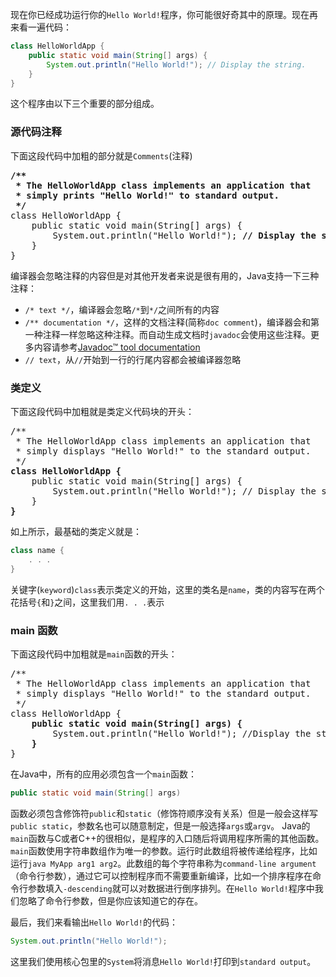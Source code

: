 现在你已经成功运行你的`Hello World!`程序，你可能很好奇其中的原理。现在再来看一遍代码：

```java
class HelloWorldApp {
    public static void main(String[] args) {
        System.out.println("Hello World!"); // Display the string.
    }
}
```
这个程序由以下三个重要的部分组成。

### 源代码注释

下面这段代码中加粗的部分就是`Comments`(注释)

<pre>
<b>/**
 * The HelloWorldApp class implements an application that
 * simply prints "Hello World!" to standard output.
 */</b>
class HelloWorldApp {
    public static void main(String[] args) {
        System.out.println("Hello World!"); <b>// Display the string.</b>
    }
}
</pre>

编译器会忽略注释的内容但是对其他开发者来说是很有用的，Java支持一下三种注释：

* `/* text */`，编译器会忽略`/*`到`*/`之间所有的内容
* `/** documentation */`，这样的文档注释(简称`doc comment`)，编译器会和第一种注释一样忽略这种注释。而自动生成文档时`javadoc`会使用这些注释。更多内容请参考[Javadoc™ tool documentation ](https://docs.oracle.com/javase/8/docs/technotes/guides/javadoc/index.html)
* `// text`，从`//`开始到一行的行尾内容都会被编译器忽略

### 类定义

下面这段代码中加粗就是类定义代码块的开头：

<pre>
/**
 * The HelloWorldApp class implements an application that
 * simply displays "Hello World!" to the standard output.
 */
<b>class HelloWorldApp {</b>
    public static void main(String[] args) {
        System.out.println("Hello World!"); // Display the string.
    }
<b>}</b>
</pre>
如上所示，最基础的类定义就是：

```java
class name {
    . . .
}
```

关键字(`keyword`)`class`表示类定义的开始，这里的类名是`name`，类的内容写在两个花括号`{`和`}`之间，这里我们用`. . .`表示

### main	函数

下面这段代码中加粗就是`main`函数的开头：

<pre>
/**
 * The HelloWorldApp class implements an application that
 * simply displays "Hello World!" to the standard output.
 */
class HelloWorldApp {
    <b>public static void main(String[] args) {</b>
        System.out.println("Hello World!"); //Display the string.
    <b>}</b>
}
</pre>

在Java中，所有的应用必须包含一个`main`函数：

```java
public static void main(String[] args)
```

函数必须包含修饰符`public`和`static`（修饰符顺序没有关系）但是一般会这样写`public static`，参数名也可以随意制定，但是一般选择`args`或`argv`。
Java的`main`函数与C或者C++的很相似，是程序的入口随后将调用程序所需的其他函数。`main`函数使用字符串数组作为唯一的参数。运行时此数组将被传递给程序，比如运行`java MyApp arg1 arg2`。此数组的每个字符串称为`command-line argument`（命令行参数），通过它可以控制程序而不需要重新编译，比如一个排序程序在命令行参数填入`-descending`就可以对数据进行倒序排列。在`Hello World!`程序中我们忽略了命令行参数，但是你应该知道它的存在。

最后，我们来看输出`Hello World!`的代码：

```java
System.out.println("Hello World!");
```
这里我们使用核心包里的`System`将消息`Hello World!`打印到`standard output`。